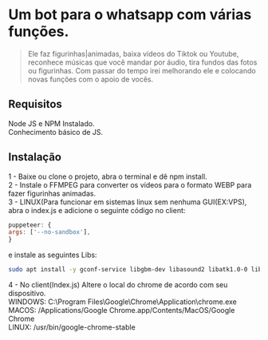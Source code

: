# Um bot para o whatsapp com várias funções.
> Ele faz figurinhas|animadas, baixa vídeos do Tiktok ou Youtube, reconhece músicas que você mandar por áudio, tira fundos das fotos ou figurinhas. Com passar do tempo irei melhorando ele e colocando novas funções com o apoio de vocês.
## Requisitos
Node JS e NPM Instalado. <br>
Conhecimento básico de JS. <br>
## Instalação
1 - Baixe ou clone o projeto, abra o terminal e dê npm install. <br>
2 - Instale o FFMPEG para converter os vídeos para o formato WEBP para fazer figurinhas animadas. <br>
3 - LINUX(Para funcionar em sistemas linux sem nenhuma GUI(EX:VPS), abra o index.js e adicione o seguinte código no client: 
```js
puppeteer: {	
args: ['--no-sandbox'],
}
```
e instale as seguintes Libs: <br>
```bash 
sudo apt install -y gconf-service libgbm-dev libasound2 libatk1.0-0 libc6 libcairo2 libcups2 libdbus-1-3 libexpat1 libfontconfig1 libgcc1 libgconf-2-4 libgdk-pixbuf2.0-0 libglib2.0-0 libgtk-3-0 libnspr4 libpango-1.0-0 libpangocairo-1.0-0 libstdc++6 libx11-6 libx11-xcb1 libxcb1 libxcomposite1 libxcursor1 libxdamage1 libxext6 libxfixes3 libxi6 libxrandr2 libxrender1 libxss1 libxtst6 ca-certificates fonts-liberation libappindicator1 libnss3 lsb-release xdg-utils wget

```

4 - No client(Index.js) Altere o local do chrome de acordo com seu dispositivo. <br>
WINDOWS: C:\\Program Files\\Google\\Chrome\\Application\\chrome.exe <br>
MACOS: /Applications/Google Chrome.app/Contents/MacOS/Google Chrome <br>
LINUX: /usr/bin/google-chrome-stable <br>
